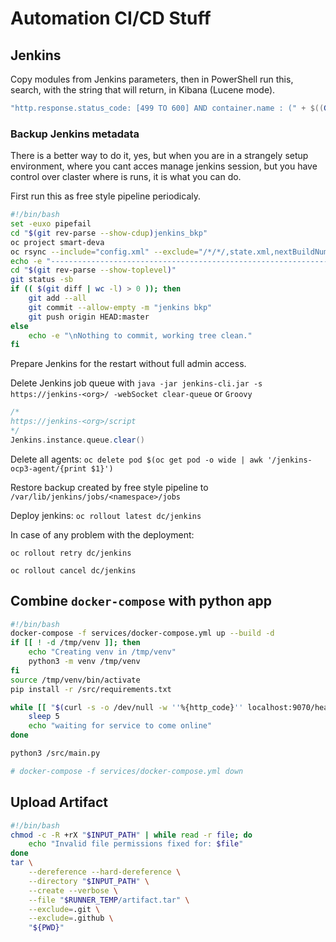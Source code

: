 # Automation CI/CD Stuff

## Jenkins
Copy modules from Jenkins parameters, then in PowerShell run this, search, with the string that will return, in Kibana (Lucene mode). 
```powershell
"http.response.status_code: [499 TO 600] AND container.name : (" + $((Get-Clipboard -Raw) -replace "\n", "* OR ") + "*)"
```
### Backup Jenkins metadata
There is a better way to do it, yes, but when you are in a strangely setup environment, where you cant acces manage jenkins session, but you have control over claster where is runs, it is what you can do.

First run this as free style pipeline periodicaly.
```sh
#!/bin/bash
set -euxo pipefail
cd "$(git rev-parse --show-cdup)jenkins_bkp"
oc project smart-deva
oc rsync --include="config.xml" --exclude="/*/*/,state.xml,nextBuildNumber" --delete=true $(oc get pod | awk '/jenkins/&&!/agent/{print $1}'):/var/lib/jenkins/jobs/smartcase/jobs/ bkp/
echo -e "---------------------------------------------------------------\nGIT"
cd "$(git rev-parse --show-toplevel)"
git status -sb
if (( $(git diff | wc -l) > 0 )); then
	git add --all
	git commit --allow-empty -m "jenkins bkp"
	git push origin HEAD:master
else
	echo -e "\nNothing to commit, working tree clean."
fi
```
Prepare Jenkins for the restart without full admin access. 

Delete Jenkins job queue with `java -jar jenkins-cli.jar -s https://jenkins-<org>/ -webSocket clear-queue` or `Groovy`
```groovy
/*
https://jenkins-<org>/script
*/
Jenkins.instance.queue.clear()
```
Delete all agents: `oc delete pod $(oc get pod -o wide | awk '/jenkins-ocp3-agent/{print $1}')`

Restore backup created by free style pipeline to `/var/lib/jenkins/jobs/<namespace>/jobs`

Deploy jenkins: `oc rollout latest dc/jenkins`

In case of any problem with the deployment: 

`oc rollout retry dc/jenkins`

`oc rollout cancel dc/jenkins`


## Combine `docker-compose` with python app
```sh
#!/bin/bash
docker-compose -f services/docker-compose.yml up --build -d
if [[ ! -d /tmp/venv ]]; then
    echo "Creating venv in /tmp/venv"
    python3 -m venv /tmp/venv
fi
source /tmp/venv/bin/activate
pip install -r /src/requirements.txt

while [[ "$(curl -s -o /dev/null -w ''%{http_code}'' localhost:9070/health)" != "200" ]]; do
    sleep 5
    echo "waiting for service to come online"
done

python3 /src/main.py

# docker-compose -f services/docker-compose.yml down
```
## Upload Artifact

```bash
#!/bin/bash
chmod -c -R +rX "$INPUT_PATH" | while read -r file; do
    echo "Invalid file permissions fixed for: $file"
done
tar \
    --dereference --hard-dereference \
    --directory "$INPUT_PATH" \
    --create --verbose \
    --file "$RUNNER_TEMP/artifact.tar" \
    --exclude=.git \
    --exclude=.github \
    "${PWD}"
```